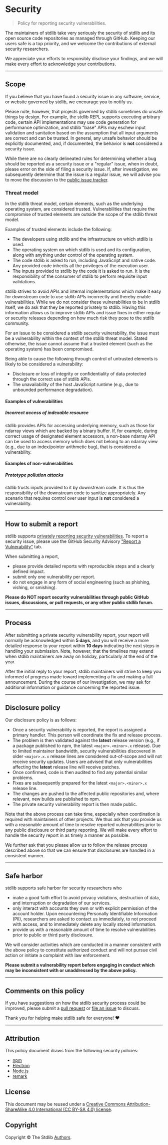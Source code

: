<!--

@license Apache-2.0

Copyright (c) 2023 The Stdlib Authors.

Licensed under the Apache License, Version 2.0 (the "License");
you may not use this file except in compliance with the License.
You may obtain a copy of the License at

   http://www.apache.org/licenses/LICENSE-2.0

Unless required by applicable law or agreed to in writing, software
distributed under the License is distributed on an "AS IS" BASIS,
WITHOUT WARRANTIES OR CONDITIONS OF ANY KIND, either express or implied.
See the License for the specific language governing permissions and
limitations under the License.

-->

# Security

> Policy for reporting security vulnerabilities.

The maintainers of stdlib take very seriously the security of stdlib and its open source code repositories as managed through GitHub. Keeping our users safe is a top priority, and we welcome the contributions of external security researchers.

We appreciate your efforts to responsibly disclose your findings, and we will make every effort to acknowledge your contributions.

* * *

## Scope

If you believe that you have found a security issue in any software, service, or website governed by stdlib, we encourage you to notify us.

Please note, however, that projects governed by stdlib sometimes do unsafe things by design. For example, the stdlib REPL supports executing arbitrary code, certain API implementations may use code generation for performance optimization, and stdlib "base" APIs may eschew input validation and sanitation based on the assumption that all input arguments are correct and can be trusted. In general, any unsafe behavior should be explicitly documented, and, if documented, the behavior is **not** considered a security issue.

While there are no clearly delineated rules for determining whether a bug should be reported as a security issue or a "regular" issue, when in doubt, please error on the side of filing a security issue. If, after investigation, we subsequently determine that the issue is a regular issue, we will advise you to move the discussion to the [public issue tracker][stdlib-issues].

### Threat model

In the stdlib threat model, certain elements, such as the underlying operating system, are considered trusted. Vulnerabilities that require the compromise of trusted elements are outside the scope of the stdlib threat model.

Examples of trusted elements include the following:

-   The developers using stdlib and the infrastructure on which stdlib is used.
-   The operating system on which stdlib is used and its configuration, along with anything under control of the operating system.
-   The code stdlib is asked to run, including JavaScript and native code. Any provided code inherits all the privileges of the execution user.
-   The inputs provided to stdlib by the code it is asked to run. It is the responsibility of the consumer of stdlib to perform requisite input validations.

stdlib strives to avoid APIs and internal implementations which make it easy for downstream code to use stdlib APIs incorrectly and thereby enable vulnerabilities. While we do not consider these vulnerabilities to be in stdlib itself, we do ask that they be reported privately to stdlib. Having this information allows us to improve stdlib APIs and issue fixes in either regular or security releases depending on how much risk they pose to the stdlib community.

For an issue to be considered a stdlib security vulnerability, the issue must be a vulnerability within the context of the stdlib threat model. Stated otherwise, the issue cannot assume that a trusted element (such as the operating system) has been compromised.

Being able to cause the following through control of untrusted elements is likely to be considered a vulnerability:

-   Disclosure or loss of integrity or confidentiality of data protected through the correct use of stdlib APIs.
-   The unavailability of the host JavaScript runtime (e.g., due to unbounded performance degradation).

#### Examples of vulnerabilities

##### Incorrect access of indexable resource

stdlib provides APIs for accessing underlying memory, such as those for ndarray views which are backed by a binary buffer. If, for example, during correct usage of designated element accessors, a non-base ndarray API can be used to access memory which does not belong to an ndarray view (e.g., due to an index/pointer arithmetic bug), that is considered a vulnerability.

#### Examples of non-vulnerabilities

##### Prototype pollution attacks

stdlib trusts inputs provided to it by downstream code. It is thus the responsibility of the downstream code to sanitize appropriately. Any scenario that requires control over user input is **not** considered a vulnerability.

* * *

## How to submit a report

stdlib supports [privately reporting security vulnerabilities][github-security-advisories]. To report a security issue, please use the GitHub Security Advisory ["Report a Vulnerability"][stdlib-new-security-advisory] tab.

When submitting a report,

-   please provide detailed reports with reproducible steps and a clearly defined impact.
-   submit only one vulnerability per report.
-   do not engage in any form of social engineering (such as phishing, vishing, or smishing).

**Please do NOT report security vulnerabilities through public GitHub issues, discussions, or pull requests, or any other public stdlib forum.**

* * *

## Process

After submitting a private security vulnerability report, your report will normally be acknowledged within **5 days**, and you will receive a more detailed response to your report within **10 days** indicating the next steps in handling your submission. Note, however, that the timelines may extend when stdlib maintainers are away on holiday, particularly at the end of the year.

After the initial reply to your report, stdlib maintainers will strive to keep you informed of progress made toward implementing a fix and making a full announcement. During the course of our investigation, we may ask for additional information or guidance concerning the reported issue.

* * *

## Disclosure policy

Our disclosure policy is as follows:

-   Once a security vulnerability is reported, the report is assigned a primary handler. This person will coordinate the fix and release process.
-   The problem is then validated against the **latest** release version (e.g., if a package published to npm, the latest `<major>.<minor>.x` release). Due to limited maintainer bandwidth, security vulnerabilities discovered in older `<major>.x.x` release lines are considered out-of-scope and will not receive security updates. Users are advised that only vulnerabilities affecting the **latest** release line will receive patches.
-   Once confirmed, code is then audited to find any potential similar problems.
-   Fixes are subsequently prepared for the latest `<major>.<minor>.x` release line.
-   The changes are pushed to the affected public repositories and, where relevant, new builds are published to npm.
-   The private security vulnerability report is then made public.

Note that the above process can take time, especially when coordination is required with maintainers of other projects. We thus ask that you provide us with a reasonable amount of time to resolve reported vulnerabilities prior to any public disclosure or third party reporting. We will make every effort to handle the security report in as timely a manner as possible.

We further ask that you please allow us to follow the release process described above so that we can ensure that disclosures are handled in a consistent manner.

* * *

## Safe harbor

stdlib supports safe harbor for security researchers who

-   make a good faith effort to avoid privacy violations, destruction of data, and interruption or degradation of our services.
-   only interact with accounts they own or with explicit permission of the account holder. Upon encountering Personally Identifiable Information (PII), researchers are asked to contact us immediately, to not proceed with access, and to immediately delete any locally stored information.
-   provide us with a reasonable amount of time to resolve vulnerabilities prior to public or third party disclosure.

We will consider activities which are conducted in a manner consistent with the above policy to constitute authorized conduct and will not pursue civil action or initiate a complaint with law enforcement.

**Please submit a vulnerability report before engaging in conduct which may be inconsistent with or unaddressed by the above policy.**

* * *

## Comments on this policy

If you have suggestions on how the stdlib security process could be improved, please submit a [pull request][stdlib] or [file an issue][stdlib-issues] to discuss.

Thank you for helping make stdlib safe for everyone! ❤️

* * *

## Attribution

This policy document draws from the following security policies:

-   [npm][npm-security-policy]
-   [Electron][electron-security-policy]
-   [Node.js][nodejs-security-policy]
-   [remark][remark-security-policy]

## License

This document may be reused under a [Creative Commons Attribution-ShareAlike 4.0 International (CC BY-SA 4.0) license][cc-by-sa-4.0].

## Copyright

Copyright © The Stdlib [Authors][stdlib-authors].

<section class="links">

[github-security-advisories]: https://docs.github.com/en/code-security/security-advisories/guidance-on-reporting-and-writing-information-about-vulnerabilities/privately-reporting-a-security-vulnerability

[stdlib]: https://github.com/stdlib-js/stdlib

[stdlib-issues]: https://github.com/stdlib-js/stdlib/issues

[stdlib-new-security-advisory]: https://github.com/stdlib-js/stdlib/security/advisories/new

[stdlib-authors]: https://github.com/stdlib-js/stdlib/graphs/contributors

[npm-security-policy]: https://github.com/npm/cli/blob/86ac76caa4a8bd5d1acb1777befdbc4d9ebc8a1a/SECURITY.md

[electron-security-policy]: https://github.com/electron/electron/blob/95d094d75bddb99c83d2902fbc9a4335632a41cf/SECURITY.md

[nodejs-security-policy]: https://github.com/nodejs/node/blob/fa183786ef1dba08b960e7a64ec9b093a9b8b59d/SECURITY.md

[remark-security-policy]: https://github.com/remarkjs/.github/blob/8070442fde16e2c81f80bd65caab6d3a8cc090f4/security.md

[cc-by-sa-4.0]: https://creativecommons.org/licenses/by-sa/4.0/

</section>
